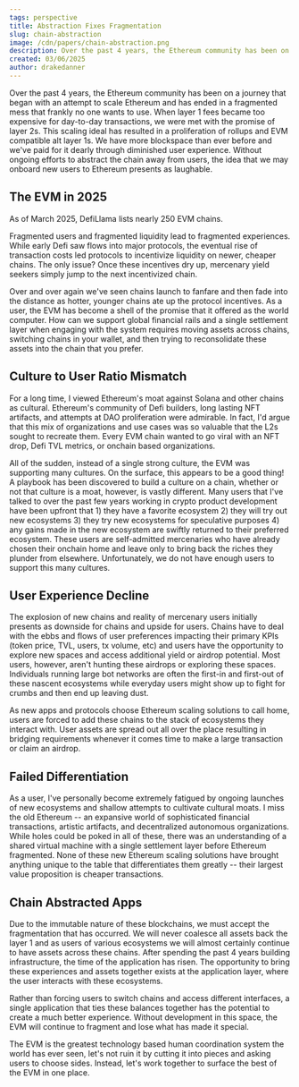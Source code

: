 ```yaml
---
tags: perspective
title: Abstraction Fixes Fragmentation
slug: chain-abstraction
image: /cdn/papers/chain-abstraction.png
description: Over the past 4 years, the Ethereum community has been on a journey that began with an attempt to scale Ethereum and has ended in a fragmented mess that frankly no one wants to use.
created: 03/06/2025
author: drakedanner
---
```


Over the past 4 years, the Ethereum community has been on a journey that began with an attempt to scale Ethereum and has ended in a fragmented mess that frankly no one wants to use. When layer 1 fees became too expensive for day-to-day transactions, we were met with the promise of layer 2s. This scaling ideal has resulted in a proliferation of rollups and EVM compatible alt layer 1s. We have more blockspace than ever before and we've paid for it dearly through diminished user experience. Without ongoing efforts to abstract the chain away from users, the idea that we may onboard new users to Ethereum presents as laughable.

## The EVM in 2025

As of March 2025, DefiLlama lists nearly 250 EVM chains.

Fragmented users and fragmented liquidity lead to fragmented experiences. While early Defi saw flows into major protocols, the eventual rise of transaction costs led protocols to incentivize liquidity on newer, cheaper chains. The only issue? Once these incentives dry up, mercenary yield seekers simply jump to the next incentivized chain.

Over and over again we've seen chains launch to fanfare and then fade into the distance as hotter, younger chains ate up the protocol incentives. As a user, the EVM has become a shell of the promise that it offered as the world computer. How can we support global financial rails and a single settlement layer when engaging with the system requires moving assets across chains, switching chains in your wallet, and then trying to reconsolidate these assets into the chain that you prefer.

## Culture to User Ratio Mismatch

For a long time, I viewed Ethereum's moat against Solana and other chains as cultural. Ethereum's community of Defi builders, long lasting NFT artifacts, and attempts at DAO proliferation were admirable. In fact, I'd argue that this mix of organizations and use cases was so valuable that the L2s sought to recreate them. Every EVM chain wanted to go viral with an NFT drop, Defi TVL metrics, or onchain based organizations.

All of the sudden, instead of a single strong culture, the EVM was supporting many cultures. On the surface, this appears to be a good thing! A playbook has been discovered to build a culture on a chain, whether or not that culture is a moat, however, is vastly different. Many users that I've talked to over the past few years working in crypto product development have been upfront that 1) they have a favorite ecosystem 2) they will try out new ecosystems 3) they try new ecosystems for speculative purposes 4) any gains made in the new ecosystem are swiftly returned to their preferred ecosystem. These users are self-admitted mercenaries who have already chosen their onchain home and leave only to bring back the riches they plunder from elsewhere. Unfortunately, we do not have enough users to support this many cultures.

## User Experience Decline

The explosion of new chains and reality of mercenary users initially presents as downside for chains and upside for users. Chains have to deal with the ebbs and flows of user preferences impacting their primary KPIs (token price, TVL, users, tx volume, etc) and users have the opportunity to explore new spaces and access additional yield or airdrop potential. Most users, however, aren't hunting these airdrops or exploring these spaces. Individuals running large bot networks are often the first-in and first-out of these nascent ecosystems while everyday users might show up to fight for crumbs and then end up leaving dust.

As new apps and protocols choose Ethereum scaling solutions to call home, users are forced to add these chains to the stack of ecosystems they interact with. User assets are spread out all over the place resulting in bridging requirements whenever it comes time to make a large transaction or claim an airdrop.

## Failed Differentiation

As a user, I've personally become extremely fatigued by ongoing launches of new ecosystems and shallow attempts to cultivate cultural moats. I miss the old Ethereum -- an expansive world of sophisticated financial transactions, artistic artifacts, and decentralized autonomous organizations. While holes could be poked in all of these, there was an understanding of a shared virtual machine with a single settlement layer before Ethereum fragmented. None of these new Ethereum scaling solutions have brought anything unique to the table that differentiates them greatly -- their largest value proposition is cheaper transactions.

## Chain Abstracted Apps

Due to the immutable nature of these blockchains, we must accept the fragmentation that has occurred. We will never coalesce all assets back the layer 1 and as users of various ecosystems we will almost certainly continue to have assets across these chains. After spending the past 4 years building infrastructure, the time of the application has risen. The opportunity to bring these experiences and assets together exists at the application layer, where the user interacts with these ecosystems.

Rather than forcing users to switch chains and access different interfaces, a single application that ties these balances together has the potential to create a much better experience. Without development in this space, the EVM will continue to fragment and lose what has made it special.

The EVM is the greatest technology based human coordination system the world has ever seen, let's not ruin it by cutting it into pieces and asking users to choose sides. Instead, let's work together to surface the best of the EVM in one place.
